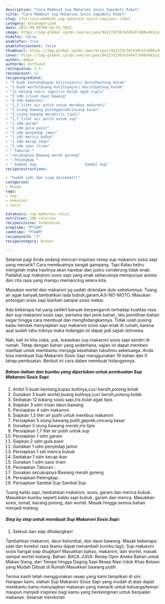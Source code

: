 ```yaml
---
description: "Cara Membuat Sup Makaroni Sosis SapiAnti Ribet"
title: "Cara Membuat Sup Makaroni Sosis SapiAnti Ribet"
slug: 1751-cara-membuat-sup-makaroni-sosis-sapianti-ribet
category: Uncategorized
date: 2022-09-05T06:59:53.701Z
image: https://img-global.cpcdn.com/recipes/94127d1367e34547/680x482cq70/sup-makaroni-sosis-sapi-foto-resep-utama.jpg
hideToc: false
enableToc: true
enableTocContent: false
thumbnail: https://img-global.cpcdn.com/recipes/94127d1367e34547/680x482cq70/sup-makaroni-sosis-sapi-foto-resep-utama.jpg
cover: https://img-global.cpcdn.com/recipes/94127d1367e34547/680x482cq70/sup-makaroni-sosis-sapi-foto-resep-utama.jpg
author: Admin
authorAv: notfound
ratingvalue: 4.9
reviewcount: 12
recipeingredient:
- "5 buah kentangkupas kulitnyacuci bersihpotong kotak"
- "3 buah wortelbuang kulitnyacuci bersihpotong kotak"
- "12 batang sosis sapiiris bulat agak tipis"
- "3 sdm irisan daun bawang"
- "4 sdm makaroni"
- "1,3 liter air putih untuk merebus makaroni"
- "5 siung bawang putihgeprekcincang kasar"
- "3 siung bawang merahiris tipis"
- "1,7 liter air putih untuk sup"
- "1 sdm garam"
- "2 sdm gula pasir"
- "1 sdm penyedap jamur"
- "1 sdt merica bubuk"
- "1 sdm kecap ikan"
- "1 sdm saos tiram"
- " Taburan "
- "secukupnya Bawang merah goreng"
- " Pelengkap "
- " Sambal Sup                      Sambal Sup"
recipeinstructions:

- "Sudah jadi dan siap dinikmati!"
categories:
- Resep
tags:
- sup
- makaroni
- sosis

katakunci: sup makaroni sosis 
nutrition: 286 calories
recipecuisine: Indonesian
preptime: "PT10M"
cooktime: "PT40M"
recipeyield: "2"
recipecategory: Dinner

---
```



Selamat pagi Anda sedang mencari inspirasi resep sup makaroni sosis sapi yang menarik? Cara membuatnya sangat gampang. Tapi Kalau keliru mengolah maka hasilnya akan hambar dan justru cenderung tidak enak. Padahal sup makaroni sosis sapi yang enak seharusnya mempunyai aroma dan cita rasa yang mampu memancing selera kita.


Masukan wortel dan makaroni yg sudah direndam dulu sebelumnya. Tuang air agak banyak,tambahkan lada bubuk,garam,AJI-NO-MOTO. Masukan potongan sosis sapi biarkan sampai sosis mekar.

Ada beberapa hal yang sedikit banyak berpengaruh terhadap kualitas rasa dari sup makaroni sosis sapi, pertama dari jenis bahan, lalu pemilihan bahan segar hingga cara membuat dan menghidangkannya. Tidak usah pusing kalau hendak menyiapkan sup makaroni sosis sapi enak di rumah, karena asal sudah tahu triknya maka hidangan ini dapat jadi sajian istimewa.


Nah, kali ini kita coba, yuk, kreasikan sup makaroni sosis sapi sendiri di rumah. Tetap dengan bahan yang sederhana, sajian ini dapat memberi manfaat untuk membantu menjaga kesehatan tubuhmu sekeluarga. Anda bisa membuat Sup Makaroni Sosis Sapi menggunakan 19 bahan dan 0 tahap pembuatan. Berikut ini cara dalam membuat hidangannya.

<!--inarticleads1-->

##### Bahan-bahan dan bumbu yang diperlukan untuk pembuatan Sup Makaroni Sosis Sapi:

1. Ambil 5 buah kentang,kupas kulitnya,cuci bersih,potong kotak
1. Gunakan 3 buah wortel,buang kulitnya,cuci bersih,potong kotak
1. Sediakan 12 batang sosis sapi,iris bulat agak tipis
1. Siapkan 3 sdm irisan daun bawang
1. Persiapkan 4 sdm makaroni
1. Siapkan 1,3 liter air putih untuk merebus makaroni
1. Persiapkan 5 siung bawang putih,geprek,cincang kasar
1. Gunakan 3 siung bawang merah,iris tipis
1. Persiapkan 1,7 liter air putih untuk sup
1. Persiapkan 1 sdm garam
1. Siapkan 2 sdm gula pasir
1. Gunakan 1 sdm penyedap jamur
1. Persiapkan 1 sdt merica bubuk
1. Sediakan 1 sdm kecap ikan
1. Gunakan 1 sdm saos tiram
1. Persiapkan  Taburan :
1. Gunakan secukupnya Bawang merah goreng
1. Persiapkan  Pelengkap :
1. Persiapkan  Sambal Sup                      Sambal Sup


Tuang kaldu sapi, tambahkan makaroni, sosis, garam dan merica bubuk. Masukkan bumbu seperti kaldu sapi bubuk, garam dan merica. Masukkan sosis, tomat, kacang polong, dan wortel. Masak hingga semua bahan menjadi matang. 

<!--inarticleads2-->

##### Step by step untuk membuat Sup Makaroni Sosis Sapi:


1. Selesai dan siap dihidangkan!

Tambahkan makaroni, daun ketumbar, dan daun bawang. Masak beberapa saat dan koreksi rasa (kamu dapat menambah bumbu lagi). Sup makaroni sosis hangat siap disajikan! Masukkan bakso, makaroni, dan wortel, masak sampai wortel matang. Bahan: BACA JUGA: Resep Opor Aneka Bahan untuk Makan Siang, dari Tempe hingga Daging Sapi Resep Nasi Uduk Khas Betawi yang Mudah Dibuat di Rumah Masukkan bawang putih. 

Terima kasih telah menggunakan resep yang kami tampilkan di sini. Harapan kami, olahan Sup Makaroni Sosis Sapi yang mudah di atas dapat membantu kamu menyiapkan makanan yang menarik untuk keluarga/teman maupun menjadi inspirasi bagi kamu yang berkeinginan untuk berjualan makanan. Selamat menikmati
